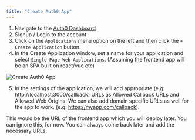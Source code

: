 ```yaml
---
title: "Create Auth0 App"
---
```


1. Navigate to the [Auth0 Dashboard](https://manage.auth0.com/)
2. Signup / Login to the account
3. Click on the `Applications` menu option on the left and then click the `+ Create Application` button.
4. In the Create Application window, set a name for your application and select `Single Page Web Applications`. (Assuming the frontend app will be an SPA built on react/vue etc)

![Create Auth0 App](/https://graphql-engine-cdn.hasura.io/learn-hasura/assets/graphql-hasura/create-auth0-app.png)

5. In the settings of the application, we will add appropriate (e.g: http://localhost:3000/callback) URLs as Allowed Callback URLs and Allowed Web Origins. We can also add domain specific URLs as well for the app to work. (e.g: https://myapp.com/callback). 

This would be the URL of the frontend app which you will deploy later. You can ignore this, for now. You can always come back later and add the necessary URLs.


